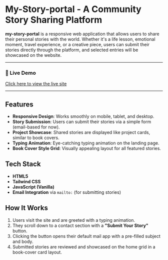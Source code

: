 # My-Story-portal - A Community Story Sharing Platform

**my-story-portal** is a responsive web application that allows users to share their personal stories with the world. Whether it's a life lesson, emotional moment, travel experience, or a creative piece, users can submit their stories directly through the platform, and selected entries will be showcased on the website.

---

### 🚀 Live Demo

[Click here to view the live site](https://paban-blip.github.io/my-story-portal/)

---

## Features

- **Responsive Design**: Works smoothly on mobile, tablet, and desktop.
- **Story Submission**: Users can submit their stories via a simple form (email-based for now).
- **Project Showcase**: Shared stories are displayed like project cards, similar to book covers.
- **Typing Animation**: Eye-catching typing animation on the landing page.
- **Book Cover Style Grid**: Visually appealing layout for all featured stories.

## Tech Stack

- **HTML5**
- **Tailwind CSS**
- **JavaScript (Vanilla)**
- **Email Integration** via `mailto:` (for submitting stories)

## How It Works

1. Users visit the site and are greeted with a typing animation.
2. They scroll down to a contact section with a **"Submit Your Story"** button.
3. Clicking the button opens their default mail app with a pre-filled subject and body.
4. Submitted stories are reviewed and showcased on the home grid in a book-cover card layout.
